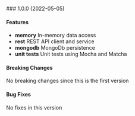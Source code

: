 <a name="1.0.0"></a> ### 1.0.0 (2022-05-05)

#### Features
* **memory** In-memory data access 
* **rest** REST API client and service
* **mongodb** MongoDb persistence 
* **unit tests** Unit tests using Mocha and Matcha

#### Breaking Changes
No breaking changes since this is the first version

#### Bug Fixes
No fixes in this version

